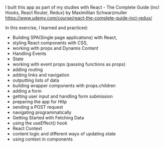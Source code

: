 I built this app as part of my studies with React - The Complete Guide (incl Hooks, React Router, Redux) by Maximillian Schwarzmuller https://www.udemy.com/course/react-the-complete-guide-incl-redux/

In this exercise, I learned and practiced: 
- Building SPA(Single page applications) with React, 
- styling React components with CSS,
- working with props and Dynamis Content
- Handling Events
- State
- working with event props (passing functions as props)
- adding routing
- adding links and navigation
- outputting lists of data
- building wrapper components with props.children
- adding a form
- getting user input and handling form submission
- preparing the app for Http
- sending a POST request
- navigating programmatically
- Getting Started with Fetching Data
- using the useEffect() hook
- React Context
- content logic and different ways of updating state
- using context in components
